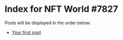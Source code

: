 # Index for NFT World #7827
Posts will be displayed in the order below:

- [Your first post](./001-first.md)

